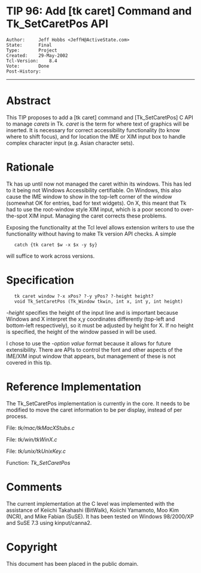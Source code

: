 # TIP 96: Add [tk caret] Command and Tk_SetCaretPos API
	Author:		Jeff Hobbs <JeffH@ActiveState.com>
	State:		Final
	Type:		Project
	Created:	29-May-2002
	Tcl-Version:	8.4
	Vote:		Done
	Post-History:	
-----

# Abstract

This TIP proposes to add a [tk caret] command and [Tk_SetCaretPos]
C API to manage _carets_ in Tk.  _caret_ is the term for where
text of graphics will be inserted.  It is necessary for correct
accessibility functionality \(to know where to shift focus\), and for
location the IME or XIM input box to handle complex character input
\(e.g. Asian character sets\).

# Rationale

Tk has up until now not managed the caret within its windows.  This
has led to it being not Windows Accessibility certifiable.  On
Windows, this also cause the IME window to show in the top-left corner
of the window \(somewhat OK for entries, bad for text widgets\).  On X,
this meant that Tk had to use the root-window style XIM input, which
is a poor second to over-the-spot XIM input.  Managing the caret
corrects these problems.

Exposing the functionality at the Tcl level allows extension writers
to use the functionality without having to make Tk version API checks.
A simple

	   catch {tk caret $w -x $x -y $y}

will suffice to work across versions.

# Specification

	   tk caret window ?-x xPos? ?-y yPos? ?-height height?
	   void Tk_SetCaretPos (Tk_Window tkwin, int x, int y, int height)

_-height_ specifies the height of the input line and is important
because Windows and X interpret the x,y coordinates differently
\(top-left and bottom-left respectively\), so it must be adjusted by
height for X.  If no height is specified, the height of the window
passed in will be used.

I chose to use the _-option value_ format because it allows for
future extensibility.  There are APIs to control the font and other
aspects of the IME/XIM input window that appears, but management of
these is not covered in this tip.

# Reference Implementation

The Tk\_SetCaretPos implementation is currently in the core.  It needs
to be modified to move the caret information to be per display,
instead of per process.

File: _tk/mac/tkMacXStubs.c_

File: _tk/win/tkWinX.c_

File: _tk/unix/tkUnixKey.c_

Function: _Tk\_SetCaretPos_

# Comments

The current implementation at the C level was implemented with the
assistance of Keiichi Takahashi \(BitWalk\), Koiichi Yamamoto, Moo Kim
\(NCR\), and Mike Fabian \(SuSE\).  It has been tested on Windows
98/2000/XP and SuSE 7.3 using kinput/canna2.

# Copyright

This document has been placed in the public domain.

